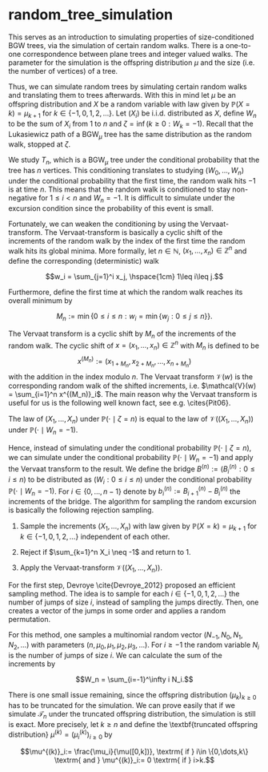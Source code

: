 # random_tree_simulation

This serves as an introduction to simulating properties of size-conditioned BGW trees, via the simulation of certain random walks. There is a one-to-one correspondence between plane trees and integer valued walks. The parameter for the simulation is the offspring distribution $\mu$ and the size (i.e. the number of vertices) of a tree.
        
Thus, we can simulate random trees by simulating certain random walks and translating them to trees afterwards. With this in mind let $\mu$ be an offspring distribution and $X$ be a random variable with law given by $\mathbb P(X=k)=\mu_{k+1}$ for $k\in \{-1,0,1,2,\dots\}$. Let $(X_i)$ be i.i.d. distributed as $X$, define $W_n$ to be the sum of $X_i$ from 1 to $n$ and $\zeta= \inf ( k\geq 0:W_k=-1 )$. Recall that the Lukasiewicz path of a $\textrm{BGW}_\mu$ tree has the same distribution as the random walk, stopped at $\zeta$.
        
We study $T_n$, which is a $\textrm{BGW}_\mu$ tree under the conditional probability that the tree has $n$ vertices. This conditioning translates to studying $(W_0,\dots,W_n)$ under the conditional probability that the first time, the random walk hits $-1$ is at time $n$. This means that the random walk is conditioned to stay non-negative for $1\leq i<n$ and $W_n=-1$. It is difficult to simulate under the excursion condition since the probability of this event is small.
        
Fortunately, we can weaken the conditioning by using the Vervaat-transform. The Vervaat-transform is basically a cyclic shift of the increments of the random walk by the index of the first time the random walk hits its global minima. More formally, let $n\in \mathbb{N}$, $(x_1,\dots,x_n)\in \mathbb{Z}^n$ and define the corresponding (deterministic) walk

       
$$w_i = \sum_{j=1}^i x_j, \hspace{1cm} 1\leq i\leq j.$$

Furthermore, define the first time at which the random walk reaches its overall minimum by

$$M_n := \min \{0\leq i\leq n: w_i = \min \{ w_j:0\leq j \leq n\} \}.$$

The Vervaat transform is a cyclic shift by $M_n$ of the increments of the random walk. The cyclic shift of $x = (x_1,\dots,x_n)\in \mathbb Z^n$ with $M_n$ is defined to be 
         $$x^{(M_n)}:=(x_{1+M_n} ,x_{2+M_n},\dots,x_{n+M_n})$$
        with the addition in the index modulo $n$. The Vervaat transform $\mathcal{V}(w)$ is the corresponding random walk of the shifted increments, i.e. $\mathcal{V}(w) = \sum_{i=1}^n x^{(M_n)}_i$. The main reason why the Vervaat transform is useful for us is the following well known fact, see e.g. \cites{Pit06}.
        
The law of $(X_1,\dots,X_n)$ under $\mathbb P(\cdot\mid \zeta=n)$ is equal to the law of $\mathcal{V}\big((X_1,\dots,X_n)\big)$ under $\mathbb P(\cdot\mid W_n=-1)$.
        
Hence, instead of simulating under the conditional probability $\mathbb P(\cdot\mid \zeta=n)$, we can simulate under the conditional probability $\mathbb P(\cdot\mid W_n=-1)$ and apply the Vervaat transform to the result. We define the bridge $B^{(n)}:= (B_i^{(n)}:0\leq i\leq n)$ to be distributed as $(W_i:0\leq i \leq n)$ under the conditional probability $\mathbb P(\cdot \mid W_n = -1)$. For $i \in \{0,\dots,n-1\}$ denote by $b_i^{(n)}:=B_{i+1}^{(n)}-B_i^{(n)}$ the increments of the bridge. The algorithm for sampling the random excursion is basically the following rejection sampling.

1. Sample the increments $(X_1,\dots,X_n)$ with law given by $\mathbb P(X=k)=\mu_{k+1}$ for $k\in \{-1,0,1,2,\dots\}$ independent of each other.

2. Reject if $\sum_{k=1}^n X_i \neq -1$ and return to 1.

3. Apply the Vervaat-transform $\mathcal{V}((X_1,\dots,X_n))$.

For the first step, Devroye \cite{Devroye_2012} proposed an efficient sampling method. The idea is to sample for each $i\in \{-1,0,1,2,\dots\}$ the number of jumps of size $i$, instead of sampling the jumps directly. Then, one creates a vector of the jumps in some order and applies a random permutation.
        
For this method, one samples a multinomial random vector $(N_{-1},N_0,N_1,N_2,\dots)$ with parameters $(n,\mu_0,\mu_1,\mu_2,\mu_3,\dots)$. For $i \geq -1$ the random variable $N_i$ is the number of jumps of size $i$. We can calculate the sum of the increments by 


$$W_n = \sum_{i=-1}^\infty i N_i.$$


There is one small issue remaining, since the offspring distribution $(\mu_k)_{k\geq 0}$ has to be truncated for the simulation. We can prove easily that if we simulate $\mathcal T_n$ under the truncated offspring distribution, the simulation is still is exact. More precisely, let $k\geq n$ and define the \textbf{truncated offspring distribution} $\mu^{(k)} = (\mu^{(k)}_i)_{i\geq 0}$ by


$$\mu^{(k)}_i:= \frac{\mu_i}{\mu([0,k])}, \textrm{ if } i\in \{0,\dots,k\} \textrm{ and } \mu^{(k)}_i:= 0 \textrm{ if } i>k.$$



